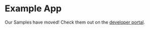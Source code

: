 # Example App

Our Samples have moved! Check them out on the [developer portal](https://developer.ciscospark.com/sdk-for-browsers.html#samples).
